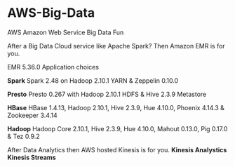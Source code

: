 # AWS-Big-Data
AWS Amazon Web Service Big Data Fun

After a Big Data Cloud service like Apache Spark?  Then Amazon EMR is for you.

EMR 5.36.0 Application choices 

**Spark** Spark 2.48 on Hadoop 2.10.1 YARN & Zeppelin 0.10.0

**Presto** Presto 0.267 with Hadoop 2.10.1 HDFS & Hive 2.3.9 Metastore

**HBase** HBase 1.4.13, Hadoop 2.10.1, Hive 2.3.9, Hue 4.10.0, Phoenix 4.14.3 & Zookeeper 3.4.14

**Hadoop** Hadoop Core 2.10.1, Hive 2.3.9, Hue 4.10.0, Mahout 0.13.0, Pig 0.17.0 & Tez 0.9.2


After Data Analytics then AWS hosted Kinesis is for you.
**Kinesis Analystics**
**Kinesis Streams**
